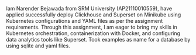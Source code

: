 Iam Narender Bejawada from SRM University (AP21110010559), have applied successfully deploy Clickhouse and Superset on Minikube using Kubernetes configurations and YAML files as per the assignment requirements.
Through this assignment,  I am eager to bring my skills in Kubernetes orchestration, containerization with Docker, and configuring data analytics tools like Superset.
Took examples as name for a database by using sqlite and yaml files.
